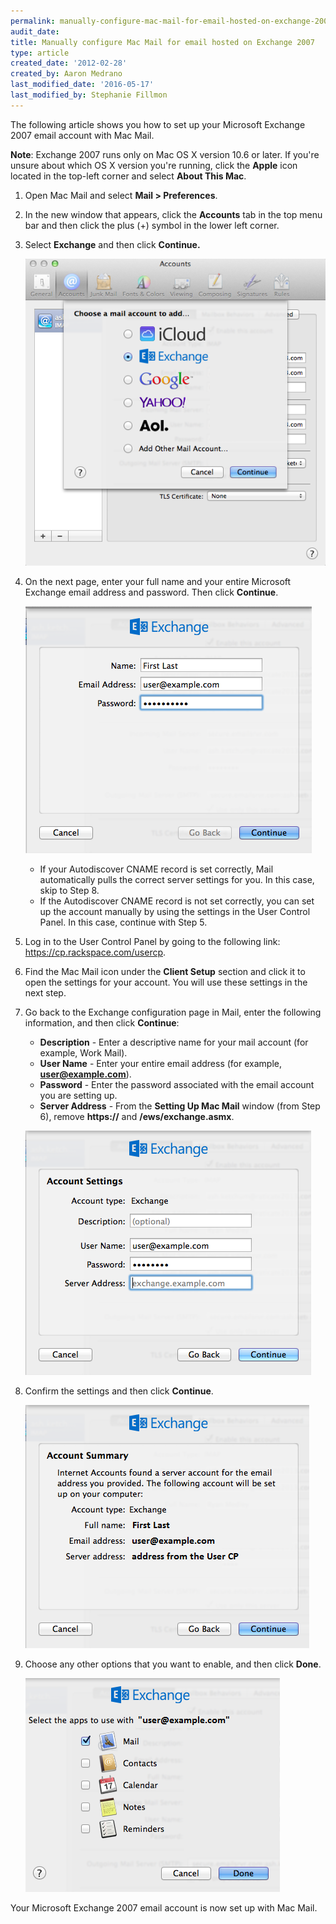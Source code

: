 ```yaml
---
permalink: manually-configure-mac-mail-for-email-hosted-on-exchange-2007/
audit_date:
title: Manually configure Mac Mail for email hosted on Exchange 2007
type: article
created_date: '2012-02-28'
created_by: Aaron Medrano
last_modified_date: '2016-05-17'
last_modified_by: Stephanie Fillmon
---
```


The following article shows you how to set up your Microsoft Exchange
2007 email account with Mac Mail.

**Note**: Exchange 2007 runs only on Mac OS X version 10.6 or later. If
you're unsure about which OS X version you're running, click the
**Apple** icon located in the top-left corner and select **About This
Mac**.

1. Open Mac Mail and select **Mail > Preferences**.

2. In the new window that appears, click the **Accounts** tab in the
   top menu bar and then click the plus (+) symbol in the
   lower left corner.

3. Select **Exchange** and then click **Continue.**

    ![](MM071.png)

4. On the next page, enter your full name and your entire Microsoft
   Exchange email address and password. Then click **Continue**.

    ![](MM072.png)

    -   If your Autodiscover CNAME record is set correctly, Mail
        automatically pulls the correct server settings for you.
        In this case, skip to Step 8.
    -   If the Autodiscover CNAME record is not set correctly, you can
        set up the account manually by using the settings in the User
        Control Panel.
        In this case, continue with Step 5.

5.  Log in to the User Control Panel by going to the following link:
    <https://cp.rackspace.com/usercp>.

6.  Find the Mac Mail icon under the **Client Setup** section and click
    it to open the settings for your account. You will use these
    settings in the next step.

7.  Go back to the Exchange configuration page in Mail, enter the
    following information, and then click **Continue**:

    -   **Description** - Enter a descriptive name for your mail account
        (for example, Work Mail).
    -   **User Name** - Enter your entire email address (for example,
        **user@example.com**).
    -   **Password** - Enter the password associated with the email
        account you are setting up.
    -   **Server Address** - From the **Setting Up Mac Mail** window (from
        Step 6), remove **https://** and **/ews/exchange.asmx**.

    ![](MM073.png)

8.  Confirm the settings and then click **Continue**.

    ![](MM074.png)

9.  Choose any other options that you want to enable, and then click
    **Done**.

    ![](MM075.png)

Your Microsoft Exchange 2007 email account is now set up with Mac Mail.

